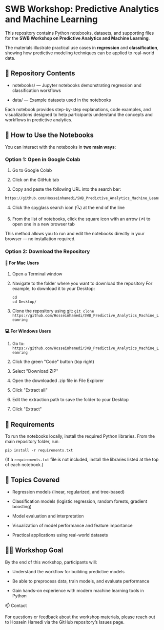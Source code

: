 # SWB Workshop: Predictive Analytics and Machine Learning

This repository contains Python notebooks, datasets, and supporting files for the **SWB Workshop on Predictive Analytics and Machine Learning**.

The materials illustrate practical use cases in **regression** and **classification**, showing how predictive modeling techniques can be applied to real-world data.

## 📂 Repository Contents

 - notebooks/ — Jupyter notebooks demonstrating regression and classification workflows

 - data/ — Example datasets used in the notebooks

Each notebook provides step-by-step explanations, code examples, and visualizations designed to help participants understand the concepts and workflows in predictive analytics.

## 🚀 How to Use the Notebooks

You can interact with the notebooks in **two main ways**:

### Option 1: Open in Google Colab

 1. Go to Google Colab

 2. Click on the GitHub tab

 3. Copy and paste the following URL into the search bar:
 ```
 https://github.com/Hosseinhamedi/SWB_Predictive_Analytics_Machine_Leanring.git
 ```

 4. Click the spyglass search icon (🔍) at the end of the line

 5. From the list of notebooks, click the square icon with an arrow (↗) to open one in a new browser tab

This method allows you to run and edit the notebooks directly in your browser — no installation required.

### Option 2: Download the Repository

#### 🧠 For Mac Users

 1. Open a Terminal window

 2. Navigate to the folder where you want to download the repository
    For example, to download it to your Desktop:
    ```
    cd
    cd Desktop/
    ```

 3. Clone the repository using git:
    ```git clone https://github.com/Hosseinhamedi/SWB_Predictive_Analytics_Machine_Leanring```

#### 💻 For Windows Users

 1. Go to: `https://github.com/Hosseinhamedi/SWB_Predictive_Analytics_Machine_Leanring`

 2. Click the green "Code" button (top right)

 3. Select "Download ZIP"

 4. Open the downloaded .zip file in File Explorer

 5. Click "Extract all"

 6. Edit the extraction path to save the folder to your Desktop

 7. Click "Extract"

## 🧰 Requirements

To run the notebooks locally, install the required Python libraries.
From the main repository folder, run:

`pip install -r requirements.txt`

(If a `requirements.txt` file is not included, install the libraries listed at the top of each notebook.)

## 📘 Topics Covered

 - Regression models (linear, regularized, and tree-based)

 - Classification models (logistic regression, random forests, gradient boosting)

 - Model evaluation and interpretation

 - Visualization of model performance and feature importance

 - Practical applications using real-world datasets

## 🧑‍🏫 Workshop Goal

By the end of this workshop, participants will:

 - Understand the workflow for building predictive models

 - Be able to preprocess data, train models, and evaluate performance

 - Gain hands-on experience with modern machine learning tools in Python

📫 Contact

For questions or feedback about the workshop materials, please reach out to Hossein Hamedi via the GitHub repository’s Issues page.
